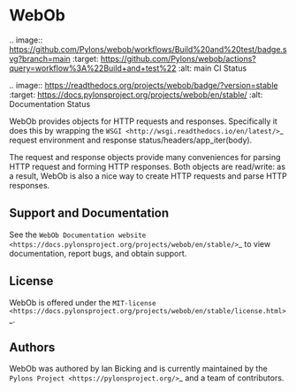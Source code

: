 WebOb
=====

.. image:: https://github.com/Pylons/webob/workflows/Build%20and%20test/badge.svg?branch=main
        :target: https://github.com/Pylons/webob/actions?query=workflow%3A%22Build+and+test%22
        :alt: main CI Status

.. image:: https://readthedocs.org/projects/webob/badge/?version=stable
        :target: https://docs.pylonsproject.org/projects/webob/en/stable/
        :alt: Documentation Status

WebOb provides objects for HTTP requests and responses.  Specifically
it does this by wrapping the `WSGI <http://wsgi.readthedocs.io/en/latest/>`_ request
environment and response status/headers/app_iter(body).

The request and response objects provide many conveniences for parsing
HTTP request and forming HTTP responses.  Both objects are read/write:
as a result, WebOb is also a nice way to create HTTP requests and
parse HTTP responses.

Support and Documentation
-------------------------

See the `WebOb Documentation website <https://docs.pylonsproject.org/projects/webob/en/stable/>`_ to view
documentation, report bugs, and obtain support.

License
-------

WebOb is offered under the `MIT-license
<https://docs.pylonsproject.org/projects/webob/en/stable/license.html>`_.

Authors
-------

WebOb was authored by Ian Bicking and is currently maintained by the `Pylons
Project <https://pylonsproject.org/>`_ and a team of contributors.
